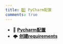 ```yaml
---
title: 0️⃣ PyCharm配置
comments: true
---
```


<div class="grid cards" markdown>

- 🎤 [__Pycharm配置__](./A.md)
- 🌩️ [__创建requirements__](./B.md)

</div>